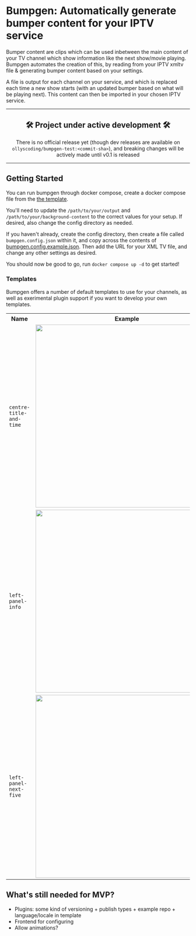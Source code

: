 # Bumpgen: Automatically generate bumper content for your IPTV service

Bumper content are clips which can be used inbetween the main content of your TV channel which show information like the next show/movie playing. Bumpgen automates the creation of this, by reading from your IPTV xmltv file & generating bumper content based on your settings.

A file is output for each channel on your service, and which is replaced each time a new show starts (with an updated bumper based on what will be playing next). This content can then be imported in your chosen IPTV service.

---

<h2 align=center>🛠️ Project under active development 🛠️</h2>
<p align=center>There is no official release yet (though dev releases are available on <code>ollyscoding/bumpgen-test:&lt;commit-sha&gt;</code>), and breaking changes will be actively made until v0.1 is released</p>

---

## Getting Started

You can run bumpgen through docker compose, create a docker compose file from the [the template](./docs/compose.yml).

You'll need to update the `/path/to/your/output` and `/path/to/your/background-content` to the correct values for your setup. If desired, also change the config directory as needed.

If you haven't already, create the config directory, then create a file called `bumpgen.config.json` within it, and copy across the contents of [bumpgen.config.example.json](./configs/bumpgen.config.example.json). Then add the URL for your XML TV file, and change any other settings as desired.

You should now be good to go, run `docker compose up -d` to get started!

### Templates

Bumpgen offers a number of default templates to use for your channels, as well as exerimental plugin support if you want to develop your own templates.

<table>
  <tr>
    <th>Name</th>
    <th>Example</th>
  </tr>
  <tr>
    <td><code>centre-title-and-time</code></td>
    <td><img src="./docs/screenshots/template_centre-title-and-time.png"  width=500px></td>
   </tr> 
   <tr>
      <td><code>left-panel-info</code></td>
      <td><img src="./docs/screenshots/template_left-panel-info.png"  width=500px></td>
  </td>
   <tr>
      <td><code>left-panel-next-five</code></td>
      <td><img src="./docs/screenshots/template_left-panel-next-five.png"  width=500px></td>
  </td>
  </tr>
</table>

## What's still needed for MVP?

- Plugins: some kind of versioning + publish types + example repo + language/locale in template
- Frontend for configuring
- Allow animations?
